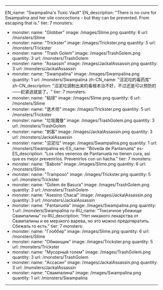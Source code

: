 ---

EN_name: "Swampalina's Toxic Vault"
EN_description: "There is no cure for Swampalina and her vile concoctions - but they can be prevented. From escaping that is."
tier: 7
monsters:
  - monster:
    name: "Globber"
    image: /images/Slime.png
    quantity: 6
    url: /monsters/Slime
  - monster:
    name: "Trickster"
    image: /images/Trickster.png
    quantity: 5
    url: /monsters/Trickster
  - monster:
    name: "Trash Golem"
    image: /images/TrashGolem.png
    quantity: 3
    url: /monsters/TrashGolem
  - monster:
    name: "Assassin"
    image: /images/JackalAssassin.png
    quantity: 3
    url: /monsters/JackalAssassin
  - monster:
    name: "Swampalina"
    image: /images/Swampalina.png
    quantity: 1
    url: /monsters/Swampalina
zh-CN_name: "沼泥垃的毒药库"
zh-CN_description: "沼泥垃调制出来的毒根本治不好，不过还是可以预防的——赶紧逃就是了。"
tier: 7
monsters:
  - monster:
    name: "粘球"
    image: /images/Slime.png
    quantity: 6
    url: /monsters/Slime
  - monster:
    name: "诡术师"
    image: /images/Trickster.png
    quantity: 5
    url: /monsters/Trickster
  - monster:
    name: "垃圾魔像"
    image: /images/TrashGolem.png
    quantity: 3
    url: /monsters/TrashGolem
  - monster:
    name: "刺客"
    image: /images/JackalAssassin.png
    quantity: 3
    url: /monsters/JackalAssassin
  - monster:
    name: "沼泥垃"
    image: /images/Swampalina.png
    quantity: 1
    url: /monsters/Swampalina
es-ES_name: "Bóveda de Pantanuela"
es-ES_description: "Los viles venenos de Pantanuela no tienen cura, así que es mejor prevenirlos. Prevenirlos con un hacha."
tier: 7
monsters:
  - monster:
    name: "Babote"
    image: /images/Slime.png
    quantity: 6
    url: /monsters/Slime
  - monster:
    name: "Tramposo"
    image: /images/Trickster.png
    quantity: 5
    url: /monsters/Trickster
  - monster:
    name: "Gólem de Basura"
    image: /images/TrashGolem.png
    quantity: 3
    url: /monsters/TrashGolem
  - monster:
    name: "Asesino Chacal"
    image: /images/JackalAssassin.png
    quantity: 3
    url: /monsters/JackalAssassin
  - monster:
    name: "Pantanuela"
    image: /images/Swampalina.png
    quantity: 1
    url: /monsters/Swampalina
ru-RU_name: "Токсичное убежище Свампалины"
ru-RU_description: "Нет никакого лекарства от Свампалины и ее мерзкого варева, но это можно предотвратить. Сбежать то есть."
tier: 7
monsters:
  - monster:
    name: "Глоббер"
    image: /images/Slime.png
    quantity: 6
    url: /monsters/Slime
  - monster:
    name: "Обманщик"
    image: /images/Trickster.png
    quantity: 5
    url: /monsters/Trickster
  - monster:
    name: "Мусорный голем"
    image: /images/TrashGolem.png
    quantity: 3
    url: /monsters/TrashGolem
  - monster:
    name: "Ассасин"
    image: /images/JackalAssassin.png
    quantity: 3
    url: /monsters/JackalAssassin
  - monster:
    name: "Свампалина"
    image: /images/Swampalina.png
    quantity: 1
    url: /monsters/Swampalina
---